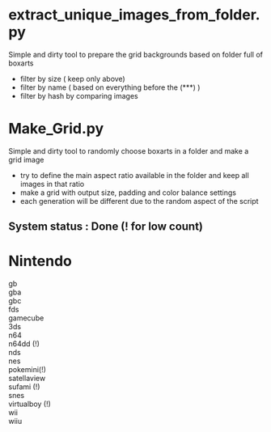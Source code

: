 # extract_unique_images_from_folder.py
Simple and dirty tool to prepare the grid backgrounds based on folder full of boxarts <br>
- filter by size ( keep only above)
- filter by name ( based on everything before the (***) )
- filter by hash by comparing images

# Make_Grid.py
Simple and dirty tool to randomly choose boxarts in a folder and make a grid image <br>
- try to define the main aspect ratio available in the folder and keep all images in that ratio
- make a grid with output size, padding and color balance settings
- each generation will be different due to the random aspect of the script

## System status : Done (! for low count)<br>


# Nintendo <br>
gb <br>
gba <br>
gbc <br>
fds <br>
gamecube <br>
3ds <br>
n64 <br>
n64dd (!) <br>
nds <br>
nes <br>
pokemini(!) <br>
satellaview <br>
sufami (!) <br>
snes <br>
virtualboy (!) <br>
wii <br>
wiiu <br>
